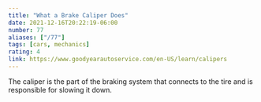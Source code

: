 ```yaml
---
title: "What a Brake Caliper Does"
date: 2021-12-16T20:22:19-06:00
number: 77
aliases: ["/77"]
tags: [cars, mechanics]
rating: 4
link: https://www.goodyearautoservice.com/en-US/learn/calipers
---
```


The caliper is the part of the braking system that connects to the tire and is
responsible for slowing it down.
